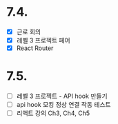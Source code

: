 # 7.4.

- [x] 근로 회의
- [x] 레벨 3 프로젝트 페어
- [x] React Router

# 7.5. 

- [ ] 레벨 3 프로젝트 - API hook 만들기
- [ ] api hook 모킹 정상 연결 작동 테스트
- [ ] 리액트 강의 Ch3, Ch4, Ch5
